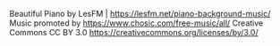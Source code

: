  Beautiful Piano by LesFM | https://lesfm.net/piano-background-music/
Music promoted by https://www.chosic.com/free-music/all/
Creative Commons CC BY 3.0
https://creativecommons.org/licenses/by/3.0/
